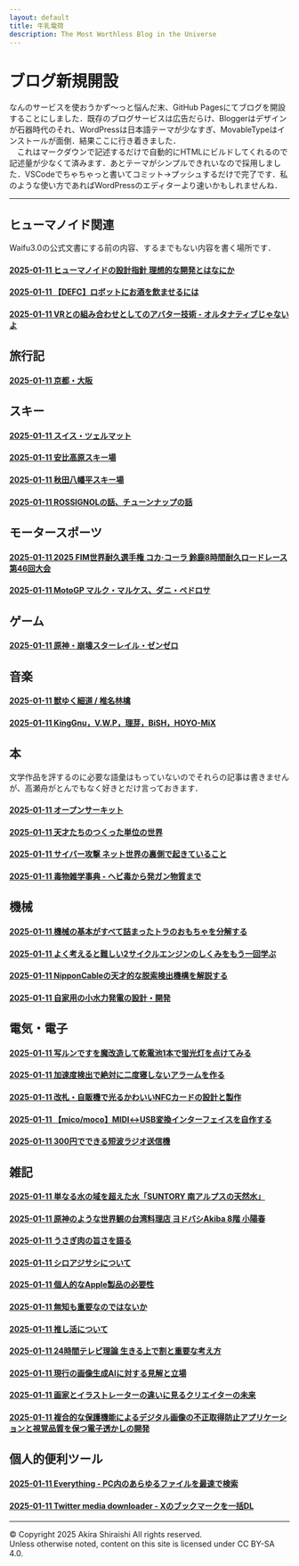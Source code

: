 ```yaml
---
layout: default
title: 牛乳電荷
description: The Most Worthless Blog in the Universe
---
```


# ブログ新規開設
なんのサービスを使おうかず～っと悩んだ末、GitHub Pagesにてブログを開設することにしました．既存のブログサービスは広告だらけ、Bloggerはデザインが石器時代のそれ、WordPressは日本語テーマが少なすぎ、MovableTypeはインストールが面倒．結果ここに行き着きました．  
　これはマークダウンで記述するだけで自動的にHTMLにビルドしてくれるので記述量が少なくて済みます．あとテーマがシンプルできれいなので採用しました．VSCodeでちゃちゃっと書いてコミット→プッシュするだけで完了です．私のような使い方であればWordPressのエディターより速いかもしれませんね．

--- 

## **ヒューマノイド関連**
Waifu3.0の公式文書にする前の内容、するまでもない内容を書く場所です．  
#### [2025-01-11 ヒューマノイドの設計指針 理想的な開発とはなにか](/sample)
#### [2025-01-11 【DEFC】ロボットにお酒を飲ませるには](/sample)
#### [2025-01-11 VRとの組み合わせとしてのアバター技術 - オルタナティブじゃないよ](/sample)

## **旅行記**
#### [2025-01-11 京都・大阪](/sample)

## **スキー**
#### [2025-01-11 スイス・ツェルマット](/sample)
#### [2025-01-11 安比高原スキー場](/sample)
#### [2025-01-11 秋田八幡平スキー場](/sample)
#### [2025-01-11 ROSSIGNOLの話、チューンナップの話](/sample)

## **モータースポーツ**
#### [2025-01-11 2025 FIM世界耐久選手権 コカ·コーラ 鈴鹿8時間耐久ロードレース 第46回大会](/sample)
#### [2025-01-11 MotoGP マルク・マルケス、ダニ・ペドロサ](/sample)

## **ゲーム**
#### [2025-01-11 原神・崩壊スターレイル・ゼンゼロ](/sample)

## **音楽**
#### [2025-01-11 獣ゆく細道 / 椎名林檎](/sample)
#### [2025-01-11 KingGnu，V.W.P，理芽，BiSH，HOYO-MiX](/sample)

## **本**
文学作品を評するのに必要な語彙はもっていないのでそれらの記事は書きませんが、高瀬舟がとんでもなく好きとだけ言っておきます．  
#### [2025-01-11 オープンサーキット](/sample)
#### [2025-01-11 天才たちのつくった単位の世界](/sample)
#### [2025-01-11 サイバー攻撃 ネット世界の裏側で起きていること](/sample)
#### [2025-01-11 毒物雑学事典 - ヘビ毒から発ガン物質まで](/sample)

## **機械**
#### [2025-01-11 機械の基本がすべて詰まったトラのおもちゃを分解する](/sample)
#### [2025-01-11 よく考えると難しい2サイクルエンジンのしくみをもう一回学ぶ](/sample)
#### [2025-01-11 NipponCableの天才的な脱索検出機構を解説する](/sample)
#### [2025-01-11 自家用の小水力発電の設計・開発](/sample)

## **電気・電子**
#### [2025-01-11 写ルンですを魔改造して乾電池1本で蛍光灯を点けてみる](/sample)
#### [2025-01-11 加速度検出で絶対に二度寝しないアラームを作る](/sample)
#### [2025-01-11 改札・自販機で光るかわいいNFCカードの設計と製作](/sample)
#### [2025-01-11 【mico/moco】MIDI↔USB変換インターフェイスを自作する](/sample)
#### [2025-01-11 300円でできる短波ラジオ送信機](/sample)

## **雑記**
#### [2025-01-11 単なる水の域を超えた水「SUNTORY 南アルプスの天然水」](/sample)
#### [2025-01-11 原神のような世界観の台湾料理店 ヨドバシAkiba 8階 小陽春](/sample)
#### [2025-01-11 うさぎ肉の旨さを語る](/sample)
#### [2025-01-11 シロアジサシについて](/sample)
#### [2025-01-11 個人的なApple製品の必要性](/sample)
#### [2025-01-11 無知も重要なのではないか](/sample)
#### [2025-01-11 推し活について](/sample)
#### [2025-01-11 24時間テレビ理論 生きる上で割と重要な考え方](/sample)
#### [2025-01-11 現行の画像生成AIに対する見解と立場](/sample)
#### [2025-01-11 画家とイラストレーターの違いに見るクリエイターの未来](/sample)
#### [2025-01-11 複合的な保護機能によるデジタル画像の不正取得防止アプリケーションと視覚品質を保つ電子透かしの開発](/sample)

## **個人的便利ツール**
#### [2025-01-11 Everything - PC内のあらゆるファイルを最速で検索](/sample)
#### [2025-01-11 Twitter media downloader - Xのブックマークを一括DL](/sample)

--- 
© Copyright 2025 Akira Shiraishi All rights reserved.  
Unless otherwise noted, content on this site is licensed under CC BY-SA 4.0.